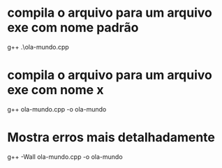 # compila o arquivo para um arquivo exe com nome padrão
g++ .\ola-mundo.cpp
# compila o arquivo para um arquivo exe com nome x
g++ ola-mundo.cpp -o ola-mundo
# Mostra erros mais detalhadamente
g++ -Wall  ola-mundo.cpp -o ola-mundo

